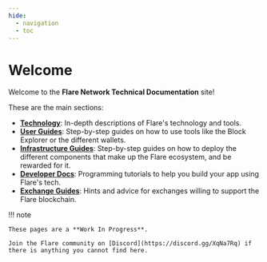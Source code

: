 ```yaml
---
hide:
  - navigation
  - toc
---
```


# Welcome

Welcome to the **Flare Network Technical Documentation** site!

These are the main sections:

* **[Technology](tech/index.md)**: In-depth descriptions of Flare's technology and tools.
* **[User Guides](user/index.md)**: Step-by-step guides on how to use tools like the Block Explorer or the different wallets.
* **[Infrastructure Guides](infra/index.md)**: Step-by-step guides on how to deploy the different components that make up the Flare ecosystem, and be rewarded for it.
* **[Developer Docs](dev/index.md)**: Programming tutorials to help you build your app using Flare's tech.
* **[Exchange Guides](exchange/index.md)**: Hints and advice for exchanges willing to support the Flare blockchain.

!!! note

    These pages are a **Work In Progress**.

    Join the Flare community on [Discord](https://discord.gg/XqNa7Rq) if there is anything you cannot find here.
